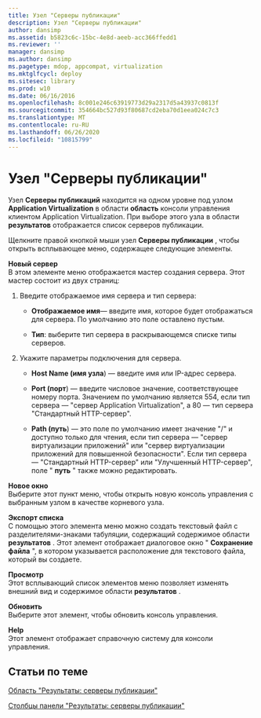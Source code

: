 ```yaml
---
title: Узел "Серверы публикации"
description: Узел "Серверы публикации"
author: dansimp
ms.assetid: b5823c6c-15bc-4e8d-aeeb-acc366ffedd1
ms.reviewer: ''
manager: dansimp
ms.author: dansimp
ms.pagetype: mdop, appcompat, virtualization
ms.mktglfcycl: deploy
ms.sitesec: library
ms.prod: w10
ms.date: 06/16/2016
ms.openlocfilehash: 8c001e246c63919773d29a2317d5a43937c0813f
ms.sourcegitcommit: 354664bc527d93f80687cd2eba70d1eea024c7c3
ms.translationtype: MT
ms.contentlocale: ru-RU
ms.lasthandoff: 06/26/2020
ms.locfileid: "10815799"
---
```

# Узел "Серверы публикации"


Узел **Серверы публикаций** находится на одном уровне под узлом **Application Virtualization** в области **область** консоли управления клиентом Application Virtualization. При выборе этого узла в области **результатов** отображается список серверов публикации.

Щелкните правой кнопкой мыши узел **Серверы публикации** , чтобы открыть всплывающее меню, содержащее следующие элементы.

<a href="" id="new-server"></a>**Новый сервер**  
В этом элементе меню отображается мастер создания сервера. Этот мастер состоит из двух страниц:

1.  Введите отображаемое имя сервера и тип сервера:

    -   **Отображаемое имя**— введите имя, которое будет отображаться для сервера. По умолчанию это поле оставлено пустым.

    -   **Тип**: выберите тип сервера в раскрывающемся списке типы серверов.

2.  Укажите параметры подключения для сервера.

    -   **Host Name (имя узла**) — введите имя или IP-адрес сервера.

    -   **Port (порт**) — введите числовое значение, соответствующее номеру порта. Значением по умолчанию является 554, если тип сервера — "сервер Application Virtualization", а 80 — тип сервера "Стандартный HTTP-сервер".

    -   **Path (путь**) — это поле по умолчанию имеет значение "/" и доступно только для чтения, если тип сервера — "сервер виртуализации приложений" или "сервер виртуализации приложений для повышенной безопасности". Если тип сервера — "Стандартный HTTP-сервер" или "Улучшенный HTTP-сервер", поле " **путь** " также можно редактировать.

<a href="" id="new-window-from-here"></a>**Новое окно**  
Выберите этот пункт меню, чтобы открыть новую консоль управления с выбранным узлом в качестве корневого узла.

<a href="" id="export-list"></a>**Экспорт списка**  
С помощью этого элемента меню можно создать текстовый файл с разделителями-знаками табуляции, содержащий содержимое области **результатов** . Этот элемент отображает диалоговое окно " **Сохранение файла** ", в котором указывается расположение для текстового файла, который вы создаете.

<a href="" id="view"></a>**Просмотр**  
Этот всплывающий список элементов меню позволяет изменять внешний вид и содержимое области **результатов** .

<a href="" id="refresh"></a>**Обновить**  
Выберите этот элемент, чтобы обновить консоль управления.

<a href="" id="help"></a>**Help**  
Этот элемент отображает справочную систему для консоли управления.

## Статьи по теме


[Область "Результаты: серверы публикации"](publishing-servers-results-pane.md)

[Столбцы панели "Результаты: серверы публикации"](publishing-servers-results-pane-columns.md)

 

 





